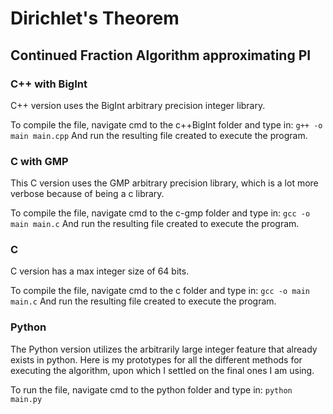 # Dirichlet's Theorem

## Continued Fraction Algorithm approximating PI

### C++ with BigInt
C++ version uses the BigInt arbitrary precision integer library.

To compile the file, navigate cmd to the c++BigInt folder and type in:
`g++ -o main main.cpp`
And run the resulting file created to execute the program.

### C with GMP
This C version uses the GMP arbitrary precision library, which is a lot more verbose because of being a c library.

To compile the file, navigate cmd to the c-gmp folder and type in:
`gcc -o main main.c`
And run the resulting file created to execute the program.

### C
C version has a max integer size of 64 bits.

To compile the file, navigate cmd to the c folder and type in:
`gcc -o main main.c`
And run the resulting file created to execute the program.

### Python
The Python version utilizes the arbitrarily large integer feature that already exists in python. Here is my prototypes for all the different methods for executing the algorithm, upon which I settled on the final ones I am using.

To run the file, navigate cmd to the python folder and type in:
`python main.py`


